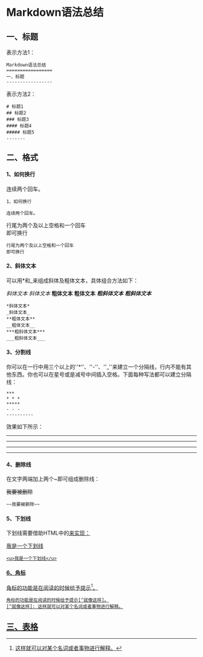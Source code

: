 Markdown语法总结
=================
一、标题
-----------------

表示方法1：

```
Markdown语法总结
=================
一、标题
-----------------
```

表示方法2：

```
# 标题1
## 标题2
### 标题3
#### 标题4
##### 标题5
.......
```
<!--more-->

二、格式
-----------------

#### 1、如何换行

连续两个回车。

```
1、如何换行

连续两个回车。
```

行尾为两个及以上空格和一个回车   
即可换行

```
行尾为两个及以上空格和一个回车   
即可换行
```



####  2、斜体文本

可以用*和_来组成斜体及粗体文本，具体组合方法如下：

*斜体文本*
_斜体文本_
**粗体文本**
__粗体文本__
***粗斜体文本***
___粗斜体文本___

```
*斜体文本*
_斜体文本_
**粗体文本**
__粗体文本__
***粗斜体文本***
___粗斜体文本___
```



#### 3、分割线

你可以在一行中用三个以上的''*''、''-''、''_''来建立一个分隔线，行内不能有其他东西。你也可以在星号或是减号中间插入空格。下面每种写法都可以建立分隔线：

```
***
* * *
*****
- - -
----------
```
效果如下所示：
* * * *
*****
- - -
----------



#### 4、删除线

在文字两端加上两个~即可组成删除线：

~~我要被删除~~
```
~~我要被删除~~
```



#### 5、下划线

下划线需要借助HTML中的<u>来实现：

<u>我是一个下划线</u>

````
<u>我是一个下划线</u>
````



#### 6、角标

角标的功能是在阅读的时候给予提示[^就像这样]。

[^就像这样]:这样就可以对某个名词或者事物进行解释。

````
角标的功能是在阅读的时候给予提示[^就像这样]。
[^就像这样]: 这样就可以对某个名词或者事物进行解释。
````



三、表格
-------------

